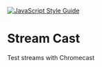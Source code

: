 [![JavaScript Style Guide](https://cdn.rawgit.com/standard/standard/master/badge.svg)](https://github.com/standard/standard)

# Stream Cast
Test streams with Chromecast
